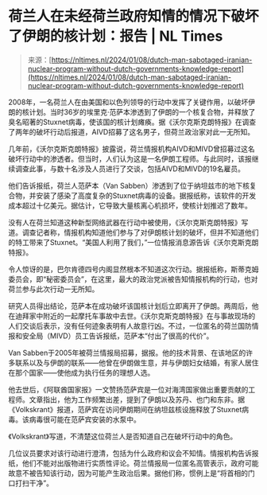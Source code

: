 <!--yml

分类：未分类

日期：2024-05-27 14:36:54

-->

# 荷兰人在未经荷兰政府知情的情况下破坏了伊朗的核计划：报告 | NL Times

> 来源：[https://nltimes.nl/2024/01/08/dutch-man-sabotaged-iranian-nuclear-program-without-dutch-governments-knowledge-report](https://nltimes.nl/2024/01/08/dutch-man-sabotaged-iranian-nuclear-program-without-dutch-governments-knowledge-report)

2008年，一名荷兰人在由美国和以色列领导的行动中发挥了关键作用，以破坏伊朗的核计划。当时36岁的埃里克·范萨本渗透到了伊朗的一个核复合物，并释放了臭名昭著的Stuxnet病毒，使该国的核计划瘫痪。据《沃尔克斯克朗特报》在调查了两年的破坏行动后报道，AIVD招募了这名男子，但荷兰政治家对此一无所知。

几年前，《沃尔克斯克朗特报》披露说，荷兰情报机构AIVD和MIVD曾招募过这名破坏行动中的渗透者。但当时，人们认为这是一名伊朗工程师。与此同时，该报继续调查此事，与数十名涉及人员进行了交谈，包括AIVD和MIVD的19名雇员。

他们告诉报纸，荷兰人范萨本（Van Sabben）渗透到了位于纳坦兹市的地下核复合物，并安装了感染了高度复杂的Stuxnet病毒的设备。据报纸称，该软件的开发成本超过十亿美元。据估计，它导致大量核离心机损坏，使核计划推迟了数年。

没有人在荷兰知道这种新型网络武器在行动中被使用，《沃尔克斯克朗特报》写道。调查记者称，情报机构知道他们参与了对伊朗核计划的破坏，但并不知道他们的特工带来了Stuxnet。“美国人利用了我们，”一位情报消息源告诉《沃尔克斯克朗特报》。

令人惊讶的是，巴尔肯德四号内阁显然根本不知道这次行动。据报纸称，斯蒂克姆委员会，即“秘密委员会”，在这里，最大的政治党派被告知情报机构的行动，也对荷兰参与此次行动一无所知。

研究人员得出结论，范萨本在成功破坏该国核计划后立即离开了伊朗。两周后，他在迪拜家中附近的一起摩托车事故中去世。《沃尔克斯克朗特报》在与事故现场的人们交谈后表示，没有任何迹象表明有人故意行凶。不过，一位匿名的荷兰国防情报和安全局（MIVD）员工告诉报纸，范萨本“付出了很高的代价”。

Van Sabben于2005年被荷兰情报局招募，据报。他的技术背景、在该地区的许多联系以及与伊朗的联系——他曾在伊朗做生意，并与伊朗妇女结婚，有家人居住在那个国家——使他成为执行任务的理想人选。

他去世后，《阿联酋国家报》一文赞扬范萨宾是一位对海湾国家做出重要贡献的工程师。文章指出，他为工作频繁出差，提到了伊朗以及苏丹、也门和东非。据《Volkskrant》报道，范萨宾在访问伊朗期间在纳坦兹核设施释放了Stuxnet病毒。该病毒很可能在范萨宾安装的水泵中。

《Volkskrant》写道，不清楚这位荷兰人是否知道自己在破坏行动中的角色。

几位议员要求对该行动进行澄清，包括为什么政府和议会不知情。情报机构告诉报纸，他们不能对出版物进行实质性评论。荷兰情报局一位匿名高管表示，政府可能故意不被告知该行动，因为可能产生政治后果。据他们称，惯例上是“将首相的门口打扫干净”。
